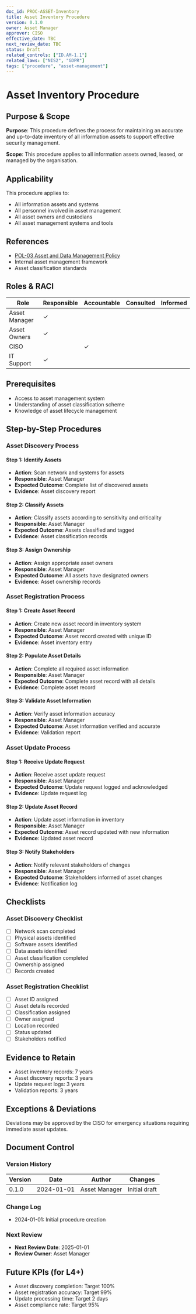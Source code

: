 ```yaml
---
doc_id: PROC-ASSET-Inventory
title: Asset Inventory Procedure
version: 0.1.0
owner: Asset Manager
approver: CISO
effective_date: TBC
next_review_date: TBC
status: Draft
related_controls: ["ID.AM-1.1"]
related_laws: ["NIS2", "GDPR"]
tags: ["procedure", "asset-management"]
---
```


# Asset Inventory Procedure

## Purpose & Scope

**Purpose**: This procedure defines the process for maintaining an accurate and up-to-date inventory of all information assets to support effective security management.

**Scope**: This procedure applies to all information assets owned, leased, or managed by the organisation.

## Applicability

This procedure applies to:
- All information assets and systems
- All personnel involved in asset management
- All asset owners and custodians
- All asset management systems and tools

## References

- [POL-03 Asset and Data Management Policy](../../policies/POL-03_AssetAndDataManagementPolicy.md)
- Internal asset management framework
- Asset classification standards

## Roles & RACI

| Role | Responsible | Accountable | Consulted | Informed |
|------|-------------|-------------|-----------|----------|
| Asset Manager | ✓ | | | |
| Asset Owners | ✓ | | | |
| CISO | | ✓ | | |
| IT Support | ✓ | | | |

## Prerequisites

- Access to asset management system
- Understanding of asset classification scheme
- Knowledge of asset lifecycle management

## Step-by-Step Procedures

### Asset Discovery Process

#### Step 1: Identify Assets
- **Action**: Scan network and systems for assets
- **Responsible**: Asset Manager
- **Expected Outcome**: Complete list of discovered assets
- **Evidence**: Asset discovery report

#### Step 2: Classify Assets
- **Action**: Classify assets according to sensitivity and criticality
- **Responsible**: Asset Manager
- **Expected Outcome**: Assets classified and tagged
- **Evidence**: Asset classification records

#### Step 3: Assign Ownership
- **Action**: Assign appropriate asset owners
- **Responsible**: Asset Manager
- **Expected Outcome**: All assets have designated owners
- **Evidence**: Asset ownership records

### Asset Registration Process

#### Step 1: Create Asset Record
- **Action**: Create new asset record in inventory system
- **Responsible**: Asset Manager
- **Expected Outcome**: Asset record created with unique ID
- **Evidence**: Asset inventory entry

#### Step 2: Populate Asset Details
- **Action**: Complete all required asset information
- **Responsible**: Asset Manager
- **Expected Outcome**: Complete asset record with all details
- **Evidence**: Complete asset record

#### Step 3: Validate Asset Information
- **Action**: Verify asset information accuracy
- **Responsible**: Asset Manager
- **Expected Outcome**: Asset information verified and accurate
- **Evidence**: Validation report

### Asset Update Process

#### Step 1: Receive Update Request
- **Action**: Receive asset update request
- **Responsible**: Asset Manager
- **Expected Outcome**: Update request logged and acknowledged
- **Evidence**: Update request log

#### Step 2: Update Asset Record
- **Action**: Update asset information in inventory
- **Responsible**: Asset Manager
- **Expected Outcome**: Asset record updated with new information
- **Evidence**: Updated asset record

#### Step 3: Notify Stakeholders
- **Action**: Notify relevant stakeholders of changes
- **Responsible**: Asset Manager
- **Expected Outcome**: Stakeholders informed of asset changes
- **Evidence**: Notification log

## Checklists

### Asset Discovery Checklist
- [ ] Network scan completed
- [ ] Physical assets identified
- [ ] Software assets identified
- [ ] Data assets identified
- [ ] Asset classification completed
- [ ] Ownership assigned
- [ ] Records created

### Asset Registration Checklist
- [ ] Asset ID assigned
- [ ] Asset details recorded
- [ ] Classification assigned
- [ ] Owner assigned
- [ ] Location recorded
- [ ] Status updated
- [ ] Stakeholders notified

## Evidence to Retain

- Asset inventory records: 7 years
- Asset discovery reports: 3 years
- Update request logs: 3 years
- Validation reports: 3 years

## Exceptions & Deviations

Deviations may be approved by the CISO for emergency situations requiring immediate asset updates.

## Document Control

### Version History
| Version | Date | Author | Changes |
|---------|------|--------|---------|
| 0.1.0 | 2024-01-01 | Asset Manager | Initial draft |

### Change Log
- 2024-01-01: Initial procedure creation

### Next Review
- **Next Review Date**: 2025-01-01
- **Review Owner**: Asset Manager

## Future KPIs (for L4+)
- Asset discovery completion: Target 100%
- Asset registration accuracy: Target 99%
- Update processing time: Target 2 days
- Asset compliance rate: Target 95%
